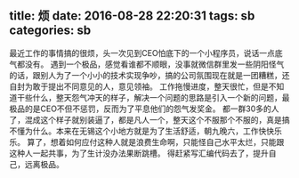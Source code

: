 title: 烦
date: 2016-08-28 22:20:31
tags: sb
categories: sb
---

最近工作的事情搞的很烦，头一次见到CEO怕底下的一个小程序员，说话一点底气都没有。
遇到一个极品，感觉看谁都不顺眼，没事就微信群里发一些阴阳怪气的话，跟别人为了一个小小的技术实现争吵，搞的公司氛围现在就是一团糟糕，还自封为敢于提出不同意见的人，意见领袖。
工作拖慢进度，整天很忙，但是不知道干些什么，整天怨气冲天的样子，解决一个问题的思路是引入一个新的问题，最极品的是CEO不但不惩罚，反而为了平息他们的怨气发奖金。
都一群30多的人了，混成这个样子就别装逼了，都是凡人一个，整天这个不服那个不服的，真是搞不懂为什么。本来在无锡这个小地方就是为了生活舒适，朝九晚六，工作快快乐乐。
算了，想着如何应付这种人就是浪费生命啊，只能怪自己水平太烂，只能跟这种人一起共事，为了生计没办法果断跳槽。
得赶紧写汇编代码去了，提升自己，远离极品。
